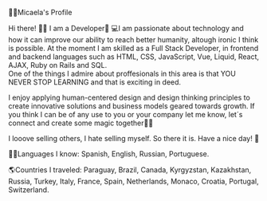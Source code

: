 👩🏼Micaela's Profile    
       
Hi there! 👋🏼 I am a Developer🚀
💻I am passionate about technology and how it can improve our ability to reach better humanity, altough ironic I think is possible. At the moment I am skilled as a Full Stack Developer, in frontend and backend languages such as HTML, CSS, JavaScript, Vue, Liquid, React, AJAX, Ruby on Rails and SQL.  
One of the things I admire about proffesionals in this area is that YOU NEVER STOP LEARNING and that is exciting in deed.            
    
I enjoy applying human-centered design and design thinking principles to create innovative solutions and business models geared towards growth. If you think I can be of any use to you or your company let me know, let´s connect and create some magic together🐱‍🏍         

I looove selling others, I hate selling myself. So there it is. Have a nice day! 🎈
 
🤙🏼Languages I know: Spanish, English, Russian, Portuguese.

🌎Countries I traveled: Paraguay, Brazil, Canada, Kyrgyzstan, Kazakhstan, Russia, Turkey, Italy, France, Spain, Netherlands, Monaco, Croatia, Portugal, Switzerland.
